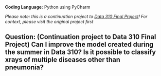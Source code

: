 **Coding Language:** Python using PyCharm

*Please note: this is a continuation project to [Data 310 Final Project](https://jlam01.github.io/jlam01-machine-learning/final)! For context, please visit the original project first*

## Question: (Continuation project to Data 310 Final Project) Can I improve the model created during the summer in Data 310? Is it possible to classify xrays of multiple diseases other than pneumonia?
